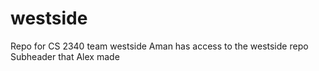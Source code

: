 # westside
Repo for CS 2340 team westside
Aman has access to the westside repo
Subheader that Alex made
